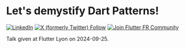 # Let's demystify Dart Patterns!

[![LinkedIn](https://img.shields.io/badge/linkedin%20-%230077B5.svg?logo=linkedin&logoColor=white)](https://www.linkedin.com/in/guillaume2-roux/)
[![X (formerly Twitter) Follow](https://img.shields.io/twitter/follow/TesteurManiak)](https://twitter.com/TesteurManiak)
[![Join Flutter FR Community](https://dcbadge.vercel.app/api/server/BCqyRcQ2ns?style=flat)](https://discord.gg/BCqyRcQ2ns)

Talk given at Flutter Lyon on 2024-09-25.